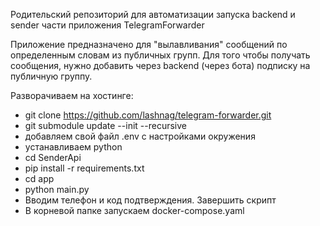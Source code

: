 Родительский репозиторий для автоматизации запуска backend и sender части приложения TelegramForwarder

Приложение предназначено для "вылавливания" сообщений по определенным словам из публичных групп.
Для того чтобы получать сообщения, нужно добавить через backend (через бота) подписку на публичную группу.

Разворачиваем на хостинге:

- git clone https://github.com/lashnag/telegram-forwarder.git
- git submodule update --init --recursive
- добавляем свой файл .env с настройками окружения
- устанавливаем python
- cd SenderApi
- pip install -r requirements.txt
- cd app
- python main.py
- Вводим телефон и код подтверждения. Завершить скрипт
- В корневой папке запускаем docker-compose.yaml